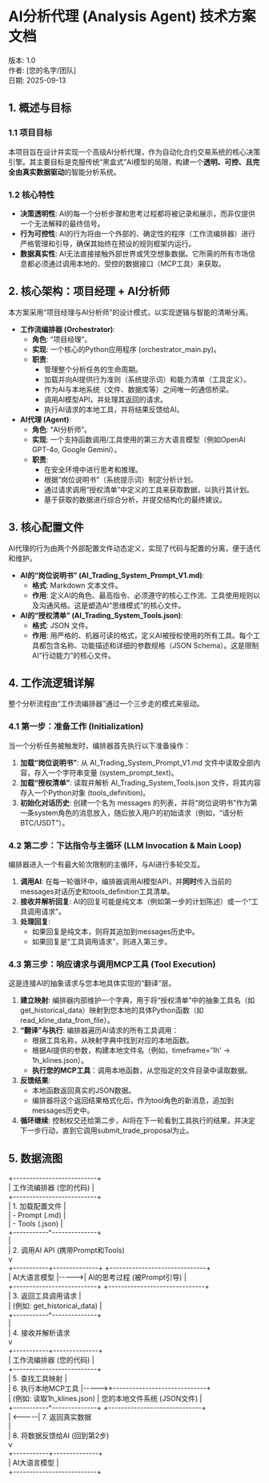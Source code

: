 # **AI分析代理 (Analysis Agent) 技术方案文档**

版本: 1.0  
作者: \[您的名字/团队\]  
日期: 2025-09-13

## **1\. 概述与目标**

### **1.1 项目目标**

本项目旨在设计并实现一个高级AI分析代理，作为自动化合约交易系统的核心决策引擎。其主要目标是克服传统“黑盒式”AI模型的局限，构建一个**透明、可控、且完全由真实数据驱动**的智能分析系统。

### **1.2 核心特性**

* **决策透明性**: AI的每一个分析步骤和思考过程都将被记录和展示，而非仅提供一个无法解释的最终信号。  
* **行为可控性**: AI的行为将由一个外部的、确定性的程序（工作流编排器）进行严格管理和引导，确保其始终在预设的规则框架内运行。  
* **数据真实性**: AI无法直接接触外部世界或凭空想象数据。它所需的所有市场信息都必须通过调用本地的、受控的数据接口（MCP工具）来获取。

## **2\. 核心架构：项目经理 \+ AI分析师**

本方案采用“项目经理与AI分析师”的设计模式，以实现逻辑与智能的清晰分离。

* **工作流编排器 (Orchestrator)**:  
  * **角色**: “项目经理”。  
  * **实现**: 一个核心的Python应用程序 (orchestrator\_main.py)。  
  * **职责**:  
    * 管理整个分析任务的生命周期。  
    * 加载并向AI提供行为准则（系统提示词）和能力清单（工具定义）。  
    * 作为AI与本地系统（文件、数据库等）之间唯一的通信桥梁。  
    * 调用AI模型API，并处理其返回的请求。  
    * 执行AI请求的本地工具，并将结果反馈给AI。  
* **AI代理 (Agent)**:  
  * **角色**: “AI分析师”。  
  * **实现**: 一个支持函数调用/工具使用的第三方大语言模型（例如OpenAI GPT-4o, Google Gemini）。  
  * **职责**:  
    * 在安全环境中进行思考和推理。  
    * 根据“岗位说明书”（系统提示词）制定分析计划。  
    * 通过请求调用“授权清单”中定义的工具来获取数据，以执行其计划。  
    * 基于获取的数据进行综合分析，并提交结构化的最终建议。

## **3\. 核心配置文件**

AI代理的行为由两个外部配置文件动态定义，实现了代码与配置的分离，便于迭代和维护。

* **AI的“岗位说明书” (AI\_Trading\_System\_Prompt\_V1.md)**:  
  * **格式**: Markdown 文本文件。  
  * **作用**: 定义AI的角色、最高指令、必须遵守的核心工作流、工具使用规则以及沟通风格。这是塑造AI“思维模式”的核心文件。  
* **AI的“授权清单” (AI\_Trading\_System\_Tools.json)**:  
  * **格式**: JSON 文件。  
  * **作用**: 用严格的、机器可读的格式，定义AI被授权使用的所有工具。每个工具都包含名称、功能描述和详细的参数规格（JSON Schema）。这是限制AI“行动能力”的核心文件。

## **4\. 工作流逻辑详解**

整个分析流程由“工作流编排器”通过一个三步走的模式来驱动。

### **4.1 第一步：准备工作 (Initialization)**

当一个分析任务被触发时，编排器首先执行以下准备操作：

1. **加载“岗位说明书”**: 从 AI\_Trading\_System\_Prompt\_V1.md 文件中读取全部内容，存入一个字符串变量 (system\_prompt\_text)。  
2. **加载“授权清单”**: 读取并解析 AI\_Trading\_System\_Tools.json 文件，将其内容存入一个Python对象 (tools\_definition)。  
3. **初始化对话历史**: 创建一个名为 messages 的列表，并将“岗位说明书”作为第一条system角色的消息放入，随后放入用户的初始请求（例如，“请分析BTC/USDT”）。

### **4.2 第二步：下达指令与主循环 (LLM Invocation & Main Loop)**

编排器进入一个有最大轮次限制的主循环，与AI进行多轮交互。

1. **调用AI**: 在每一轮循环中，编排器调用AI模型API，并**同时**传入当前的messages对话历史和tools\_definition工具清单。  
2. **接收并解析回复**: AI的回复可能是纯文本（例如第一步的计划陈述）或一个“工具调用请求”。  
3. **处理回复**:  
   * 如果回复是纯文本，则将其追加到messages历史中。  
   * 如果回复是“工具调用请求”，则进入第三步。

### **4.3 第三步：响应请求与调用MCP工具 (Tool Execution)**

这是连接AI的抽象请求与您本地具体实现的“翻译”层。

1. **建立映射**: 编排器内部维护一个字典，用于将“授权清单”中的抽象工具名（如 get\_historical\_data）映射到您本地的具体Python函数（如 read\_kline\_data\_from\_file）。  
2. **“翻译”与执行**: 编排器遍历AI请求的所有工具调用：  
   * 根据工具名称，从映射字典中找到对应的本地函数。  
   * 根据AI提供的参数，构建本地文件名（例如，timeframe='1h' \-\> 1h\_klines.json）。  
   * **执行您的MCP工具**：调用本地函数，从您指定的文件目录中读取数据。  
3. **反馈结果**:  
   * 本地函数返回真实的JSON数据。  
   * 编排器将这个返回结果格式化后，作为tool角色的新消息，追加到messages历史中。  
4. **循环继续**: 控制权交还给第二步，AI将在下一轮看到工具执行的结果，并决定下一步行动，直到它调用submit\_trade\_proposal为止。

## **5\. 数据流图**

\+--------------------------+  
|  工作流编排器 (您的代码) |  
\+--------------------------+  
| 1\. 加载配置文件          |  
|    \- Prompt (.md)        |  
|    \- Tools (.json)       |  
\+-----------^--------------+  
            |  
            | 2\. 调用AI API (携带Prompt和Tools)  
            v  
\+-----------+--------------+      \+------------------------------+  
|       AI大语言模型       |-----\>|   AI的思考过程 (被Prompt引导)  |  
\+--------------------------+      \+------------------------------+  
| 3\. 返回工具调用请求      |  
|    (例如: get\_historical\_data) |  
\+-----------^--------------+  
            |  
            | 4\. 接收并解析请求  
            v  
\+-----------+--------------+  
|  工作流编排器 (您的代码) |  
\+--------------------------+  
| 5\. 查找工具映射          |  
| 6\. 执行本地MCP工具       |-----\>+-----------------------------+  
|    (例如: 读取1h\_klines.json)  |   您的本地文件系统 (JSON文件)   |  
\+-----------^--------------+      \+-----------------------------+  
            | \<-----| 7\. 返回真实数据  
            |  
            | 8\. 将数据反馈给AI (回到第2步)  
            v  
\+-----------+--------------+  
|       AI大语言模型       |  
\+--------------------------+  
